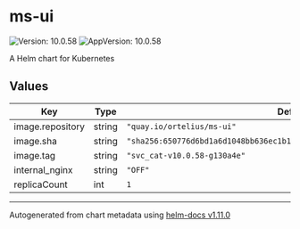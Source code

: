 # ms-ui

![Version: 10.0.58](https://img.shields.io/badge/Version-10.0.58-informational?style=flat-square) ![AppVersion: 10.0.58](https://img.shields.io/badge/AppVersion-10.0.58-informational?style=flat-square)

A Helm chart for Kubernetes

## Values

| Key | Type | Default | Description |
|-----|------|---------|-------------|
| image.repository | string | `"quay.io/ortelius/ms-ui"` |  |
| image.sha | string | `"sha256:650776d6bd1a6d1048bb636ec1b1144ea7f77ea9cdfde33d2326e84d43e4857b"` |  |
| image.tag | string | `"svc_cat-v10.0.58-g130a4e"` |  |
| internal_nginx | string | `"OFF"` |  |
| replicaCount | int | `1` |  |

----------------------------------------------
Autogenerated from chart metadata using [helm-docs v1.11.0](https://github.com/norwoodj/helm-docs/releases/v1.11.0)
